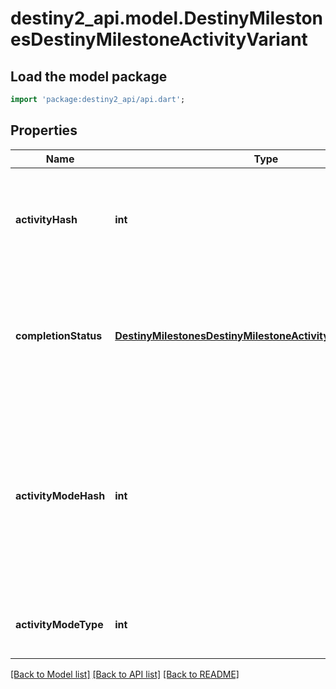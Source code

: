 # destiny2_api.model.DestinyMilestonesDestinyMilestoneActivityVariant

## Load the model package
```dart
import 'package:destiny2_api/api.dart';
```

## Properties
Name | Type | Description | Notes
------------ | ------------- | ------------- | -------------
**activityHash** | **int** | The hash for the specific variant of the activity related to this milestone. You can pull more detailed static info from the DestinyActivityDefinition, such as difficulty level. | [optional] [default to null]
**completionStatus** | [**DestinyMilestonesDestinyMilestoneActivityCompletionStatus**](DestinyMilestonesDestinyMilestoneActivityCompletionStatus.md) | An OPTIONAL component: if it makes sense to talk about this activity variant in terms of whether or not it has been completed or what progress you have made in it, this will be returned. Otherwise, this will be NULL. | [optional] [default to null]
**activityModeHash** | **int** | The hash identifier of the most specific Activity Mode under which this activity is played. This is useful for situations where the activity in question is - for instance - a PVP map, but it&#39;s not clear what mode the PVP map is being played under. If it&#39;s a playlist, this will be less specific: but hopefully useful in some way. | [optional] [default to null]
**activityModeType** | **int** | The enumeration equivalent of the most specific Activity Mode under which this activity is played. | [optional] [default to null]

[[Back to Model list]](../README.md#documentation-for-models) [[Back to API list]](../README.md#documentation-for-api-endpoints) [[Back to README]](../README.md)


